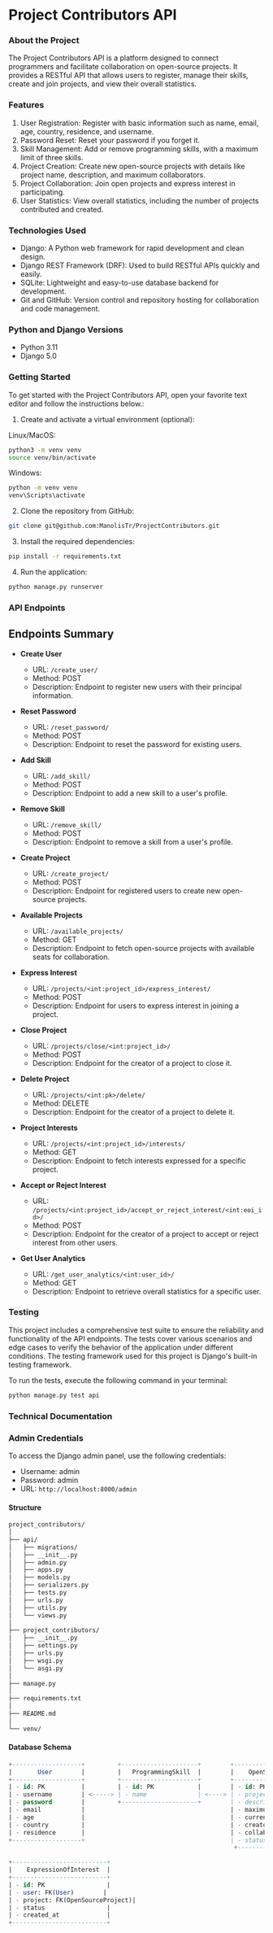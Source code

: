 # Project Contributors API

### About the Project
The Project Contributors API is a platform designed to connect programmers and facilitate collaboration on open-source projects. It provides a RESTful API that allows users to register, manage their skills, create and join projects, and view their overall statistics.

### Features
1. User Registration: Register with basic information such as name, email, age, country, residence, and username.
2. Password Reset: Reset your password if you forget it.
3. Skill Management: Add or remove programming skills, with a maximum limit of three skills.
4. Project Creation: Create new open-source projects with details like project name, description, and maximum collaborators.
5. Project Collaboration: Join open projects and express interest in participating.
6. User Statistics: View overall statistics, including the number of projects contributed and created.

### Technologies Used
- Django: A Python web framework for rapid development and clean design.
- Django REST Framework (DRF): Used to build RESTful APIs quickly and easily.
- SQLite: Lightweight and easy-to-use database backend for development.
- Git and GitHub: Version control and repository hosting for collaboration and code management.

### Python and Django Versions
- Python 3.11
- Django 5.0

### Getting Started

To get started with the Project Contributors API, open your favorite text editor and follow the instructions below.:

1. Create and activate a virtual environment (optional):
   
Linux/MacOS:
```bash
python3 -m venv venv
source venv/bin/activate
```
Windows:
```bash
python -m venv venv
venv\Scripts\activate
```

2. Clone the repository from GitHub:
```bash
git clone git@github.com:ManolisTr/ProjectContributors.git
```

3. Install the required dependencies:
```bash
pip install -r requirements.txt
```

4. Run the application:
```bash
python manage.py runserver
```


### API Endpoints

## Endpoints Summary

- **Create User**
  - URL: `/create_user/`
  - Method: POST
  - Description: Endpoint to register new users with their principal information.

- **Reset Password**
  - URL: `/reset_password/`
  - Method: POST
  - Description: Endpoint to reset the password for existing users.

- **Add Skill**
  - URL: `/add_skill/`
  - Method: POST
  - Description: Endpoint to add a new skill to a user's profile.

- **Remove Skill**
  - URL: `/remove_skill/`
  - Method: POST
  - Description: Endpoint to remove a skill from a user's profile.

- **Create Project**
  - URL: `/create_project/`
  - Method: POST
  - Description: Endpoint for registered users to create new open-source projects.

- **Available Projects**
  - URL: `/available_projects/`
  - Method: GET
  - Description: Endpoint to fetch open-source projects with available seats for collaboration.

- **Express Interest**
  - URL: `/projects/<int:project_id>/express_interest/`
  - Method: POST
  - Description: Endpoint for users to express interest in joining a project.

- **Close Project**
  - URL: `/projects/close/<int:project_id>/`
  - Method: POST
  - Description: Endpoint for the creator of a project to close it.

- **Delete Project**
  - URL: `/projects/<int:pk>/delete/`
  - Method: DELETE
  - Description: Endpoint for the creator of a project to delete it.

- **Project Interests**
  - URL: `/projects/<int:project_id>/interests/`
  - Method: GET
  - Description: Endpoint to fetch interests expressed for a specific project.

- **Accept or Reject Interest**
  - URL: `/projects/<int:project_id>/accept_or_reject_interest/<int:eoi_id>/`
  - Method: POST
  - Description: Endpoint for the creator of a project to accept or reject interest from other users.

- **Get User Analytics**
  - URL: `/get_user_analytics/<int:user_id>/`
  - Method: GET
  - Description: Endpoint to retrieve overall statistics for a specific user.


### Testing
This project includes a comprehensive test suite to ensure the reliability and functionality of the API endpoints. The tests cover various scenarios and edge cases to verify the behavior of the application under different conditions. The testing framework used for this project is Django's built-in testing framework.

To run the tests, execute the following command in your terminal:
```bash
python manage.py test api
```


### Technical Documentation

### Admin Credentials
To access the Django admin panel, use the following credentials:
- Username: admin
- Password: admin
- URL: `http://localhost:8000/admin`


#### Structure

```bash
project_contributors/
│
├── api/
│   ├── migrations/
│   ├── __init__.py
│   ├── admin.py
│   ├── apps.py
│   ├── models.py
│   ├── serializers.py
│   ├── tests.py
│   ├── urls.py
│   ├── utils.py
│   └── views.py
│
├── project_contributors/
│   ├── __init__.py
│   ├── settings.py
│   ├── urls.py
│   ├── wsgi.py
│   └── asgi.py
│
├── manage.py           
│
├── requirements.txt    
│
├── README.md           
│
└── venv/               
```

#### Database Schema

```sql
+-------------------+         +---------------------+        +--------------------------+
|       User        |         |   ProgrammingSkill  |        |    OpenSourceProject     |
+-------------------+         +---------------------+        +--------------------------+
| - id: PK          |         | - id: PK            |        | - id: PK                 |
| - username        | <-----> | - name              | <----> | - project_name           |
| - password        |         +---------------------+        | - description            |
| - email           |                                        | - maximum_collaborators  |
| - age             |                                        | - current_collaborators  |
| - country         |                                        | - creator: FK(User)      |
| - residence       |                                        | - collaborators: M2M(User)|
+-------------------+                                        | - status                 |
                                                              +--------------------------+

+--------------------------+
|    ExpressionOfInterest  |
+--------------------------+
| - id: PK                 |
| - user: FK(User)        |
| - project: FK(OpenSourceProject)|
| - status                 |
| - created_at             |
+--------------------------+
```